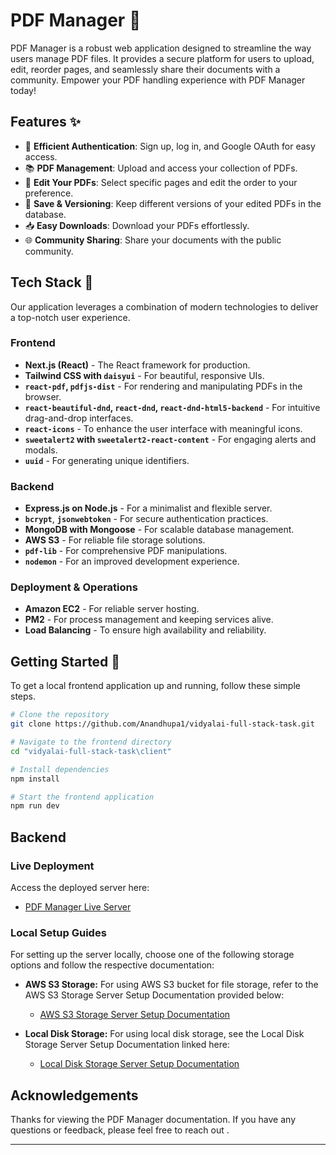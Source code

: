 # PDF Manager :page_facing_up:



PDF Manager is a robust web application designed to streamline the way users manage PDF files. It provides a secure platform for users to upload, edit, reorder pages, and seamlessly share their documents with a community. Empower your PDF handling experience with PDF Manager today!

## Features :sparkles:

- 🚀 **Efficient Authentication**: Sign up, log in, and Google OAuth for easy access.
- 📚 **PDF Management**: Upload and access your collection of PDFs.
- 📝 **Edit Your PDFs**: Select specific pages and edit the order to your preference.
- 💾 **Save & Versioning**: Keep different versions of your edited PDFs in the database.
- 📥 **Easy Downloads**: Download your PDFs effortlessly.
- 🌐 **Community Sharing**: Share your documents with the public community.

## Tech Stack :wrench:

Our application leverages a combination of modern technologies to deliver a top-notch user experience.

### Frontend

- **Next.js (React)** - The React framework for production.
- **Tailwind CSS with `daisyui`** - For beautiful, responsive UIs.
- **`react-pdf`, `pdfjs-dist`** - For rendering and manipulating PDFs in the browser.
- **`react-beautiful-dnd`, `react-dnd`, `react-dnd-html5-backend`** - For intuitive drag-and-drop interfaces.
- **`react-icons`** - To enhance the user interface with meaningful icons.
- **`sweetalert2` with `sweetalert2-react-content`** - For engaging alerts and modals.
- **`uuid`** - For generating unique identifiers.

### Backend

- **Express.js on Node.js** - For a minimalist and flexible server.
- **`bcrypt`**, **`jsonwebtoken`** - For secure authentication practices.
- **MongoDB with Mongoose** - For scalable database management.
- **AWS S3** - For reliable file storage solutions.
- **`pdf-lib`** - For comprehensive PDF manipulations.
- **`nodemon`** - For an improved development experience.

### Deployment & Operations

- **Amazon EC2** - For reliable server hosting.
- **PM2** - For process management and keeping services alive.
- **Load Balancing** - To ensure high availability and reliability.

## Getting Started :rocket:

To get a local frontend application up and running, follow these simple steps.

```bash
# Clone the repository
git clone https://github.com/Anandhupa1/vidyalai-full-stack-task.git

# Navigate to the frontend directory
cd "vidyalai-full-stack-task\client"

# Install dependencies
npm install

# Start the frontend application
npm run dev
```
## Backend

### Live Deployment

Access the deployed server here:
- [PDF Manager Live Server](https://pdfeditor-anandhupa1.vercel.app/)

### Local Setup Guides

For setting up the server locally, choose one of the following storage options and follow the respective documentation:

- **AWS S3 Storage:** For using AWS S3 bucket for file storage, refer to the AWS S3 Storage Server Setup Documentation provided below:
   - [AWS S3 Storage Server Setup Documentation](LINK-TO-YOUR-AWS-S3-SETUP-DOCUMENTATION)

- **Local Disk Storage:** For using local disk storage, see the Local Disk Storage Server Setup Documentation linked here:
   - [Local Disk Storage Server Setup Documentation](LINK-TO-YOUR-LOCAL-STORAGE-SETUP-DOCUMENTATION)

## Acknowledgements

Thanks for viewing the PDF Manager documentation. If you have any questions or feedback, please feel free to reach out .

---



